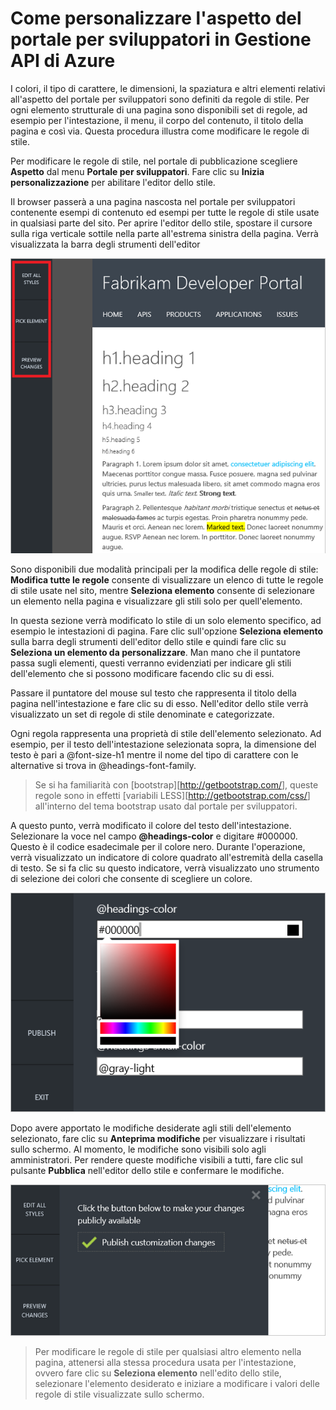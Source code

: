 <properties 
	pageTitle="Come personalizzare l'aspetto del portale per sviluppatori in Gestione API di Azure" 
	description="Informazioni su come personalizzare l'aspetto del portale per sviluppatori in Gestione API di Azure." 
	services="api-management" 
	documentationCenter="" 
	authors="steved0x" 
	manager="dwrede" 
	editor=""/>

<tags 
	ms.service="api-management" 
	ms.workload="mobile" 
	ms.tgt_pltfrm="na" 
	ms.devlang="na" 
	ms.topic="article" 
	ms.date="11/18/2014" 
	ms.author="sdanie"/>

# Come personalizzare l'aspetto del portale per sviluppatori in Gestione API di Azure

I colori, il tipo di carattere, le dimensioni, la spaziatura e altri elementi relativi all'aspetto del portale per sviluppatori sono definiti da regole di stile. Per ogni elemento strutturale di una pagina sono disponibili set di regole, ad esempio per l'intestazione, il menu, il corpo del contenuto, il titolo della pagina e così via. Questa procedura illustra come modificare le regole di stile.

Per modificare le regole di stile, nel portale di pubblicazione scegliere **Aspetto** dal menu **Portale per sviluppatori**. Fare clic su **Inizia personalizzazione** per abilitare l'editor dello stile.

Il browser passerà a una pagina nascosta nel portale per sviluppatori contenente esempi di contenuto ed esempi per tutte le regole di stile usate in qualsiasi parte del sito. Per aprire l'editor dello stile, spostare il cursore sulla riga verticale sottile nella parte all'estrema sinistra della pagina. Verrà visualizzata la barra degli strumenti dell'editor

![Barra degli strumenti Personalizzazione][Barra degli strumenti Personalizzazione]

Sono disponibili due modalità principali per la modifica delle regole di stile: **Modifica tutte le regole** consente di visualizzare un elenco di tutte le regole di stile usate nel sito, mentre **Seleziona elemento** consente di selezionare un elemento nella pagina e visualizzare gli stili solo per quell'elemento.

In questa sezione verrà modificato lo stile di un solo elemento specifico, ad esempio le intestazioni di pagina. Fare clic sull'opzione **Seleziona elemento** sulla barra degli strumenti dell'editor dello stile e quindi fare clic su **Seleziona un elemento da personalizzare**. Man mano che il puntatore passa sugli elementi, questi verranno evidenziati per indicare gli stili dell'elemento che si possono modificare facendo clic su di essi.

Passare il puntatore del mouse sul testo che rappresenta il titolo della pagina nell'intestazione e fare clic su di esso. Nell'editor dello stile verrà visualizzato un set di regole di stile denominate e categorizzate.

Ogni regola rappresenta una proprietà di stile dell'elemento selezionato. Ad esempio, per il testo dell'intestazione selezionata sopra, la dimensione del testo è pari a @font-size-h1 mentre il nome del tipo di carattere con le alternative si trova in @headings-font-family.

> Se si ha familiarità con [bootstrap][<http://getbootstrap.com/>], queste regole sono in effetti [variabili LESS][<http://getbootstrap.com/css/>] all'interno del tema bootstrap usato dal portale per sviluppatori.

A questo punto, verrà modificato il colore del testo dell'intestazione. Selezionare la voce nel campo **@headings-color** e digitare #000000. Questo è il codice esadecimale per il colore nero. Durante l'operazione, verrà visualizzato un indicatore di colore quadrato all'estremità della casella di testo. Se si fa clic su questo indicatore, verrà visualizzato uno strumento di selezione dei colori che consente di scegliere un colore.

![Selezione colori][Selezione colori]

Dopo avere apportato le modifiche desiderate agli stili dell'elemento selezionato, fare clic su **Anteprima modifiche** per visualizzare i risultati sullo schermo. Al momento, le modifiche sono visibili solo agli amministratori. Per rendere queste modifiche visibili a tutti, fare clic sul pulsante **Pubblica** nell'editor dello stile e confermare le modifiche.

![Modulo di pubblicazione][Modulo di pubblicazione]

> Per modificare le regole di stile per qualsiasi altro elemento nella pagina, attenersi alla stessa procedura usata per l'intestazione, ovvero fare clic su **Seleziona elemento** nell'edito dello stile, selezionare l'elemento desiderato e iniziare a modificare i valori delle regole di stile visualizzate sullo schermo.

  [Barra degli strumenti Personalizzazione]: ./media/api-management-howto-customize-look-and-feel/api-management-customization-toolbar.png
  [Selezione colori]: ./media/api-management-howto-customize-look-and-feel/api-management-customization-toolbar-color-picker.png
  [Modulo di pubblicazione]: ./media/api-management-howto-customize-look-and-feel/api-management-customization-toolbar-publish-form.png

<!--HONumber=46--> 

<!--HONumber=46--> 
 